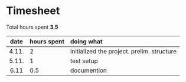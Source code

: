 
# Timesheet

Total hours spent **3.5**

| date | hours spent | doing what  |
| :----:|:-----| :-----|
| 4.11. | 2    | initialized the project. prelim. structure |
| 5.11. | 1    | test setup |
| 6.11  | 0.5  | documention |